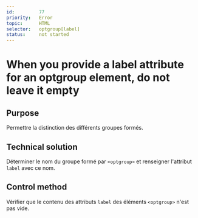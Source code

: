 ```yaml
---
id:         77
priority:   Error
topic:      HTML
selector:   optgroup[label]
status:     not started
---
```


# When you provide a label attribute for an optgroup element, do not leave it empty

## Purpose

Permettre la distinction des différents groupes formés.

## Technical solution

Déterminer le nom du groupe formé par `<optgroup>` et renseigner l'attribut `label` avec ce nom.

## Control method

Vérifier que le contenu des attributs `label` des éléments `<optgroup>` n'est pas vide.
